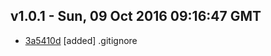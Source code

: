 v1.0.1 - Sun, 09 Oct 2016 09:16:47 GMT
--------------------------------------

- [3a5410d](../../commit/3a5410d) [added] .gitignore
